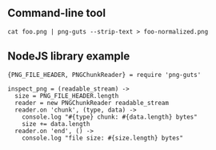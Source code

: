 
## Command-line tool

    cat foo.png | png-guts --strip-text > foo-normalized.png


## NodeJS library example

    {PNG_FILE_HEADER, PNGChunkReader} = require 'png-guts'

    inspect_png = (readable_stream) ->
      size = PNG_FILE_HEADER.length
      reader = new PNGChunkReader readable_stream
      reader.on 'chunk', (type, data) ->
        console.log "#{type} chunk: #{data.length} bytes"
        size += data.length
      reader.on 'end', () ->
        console.log "file size: #{size.length} bytes"
